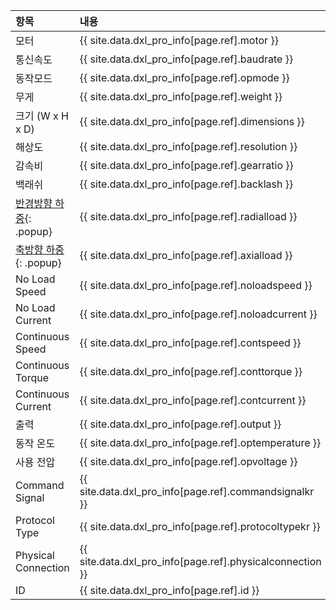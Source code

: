 
| 항목                | 내용                                                      |
|:--------------------|:----------------------------------------------------------|
| 모터                | {{ site.data.dxl_pro_info[page.ref].motor }}              |
| 통신속도            | {{ site.data.dxl_pro_info[page.ref].baudrate }}           |
| 동작모드            | {{ site.data.dxl_pro_info[page.ref].opmode }}           |
| 무게                | {{ site.data.dxl_pro_info[page.ref].weight }}             |
| 크기 (W x H x D)    | {{ site.data.dxl_pro_info[page.ref].dimensions }}         |
| 해상도              | {{ site.data.dxl_pro_info[page.ref].resolution }}         |
| 감속비              | {{ site.data.dxl_pro_info[page.ref].gearratio }}          |
| 백래쉬              | {{ site.data.dxl_pro_info[page.ref].backlash }}           |{% if site.data.dxl_pro_info[page.ref].radialload != 'N/A' %}
| [반경방향 하중]{: .popup}| {{ site.data.dxl_pro_info[page.ref].radialload }}         |{% else %}{% endif %}{% if site.data.dxl_pro_info[page.ref].axialload != 'N/A' %}
| [축방향 하중]{: .popup} | {{ site.data.dxl_pro_info[page.ref].axialload }}          |{% else %}{% endif %}
| No Load Speed       | {{ site.data.dxl_pro_info[page.ref].noloadspeed }}        |
| No Load Current     | {{ site.data.dxl_pro_info[page.ref].noloadcurrent }}      |
| Continuous Speed    | {{ site.data.dxl_pro_info[page.ref].contspeed }}          |
| Continuous Torque   | {{ site.data.dxl_pro_info[page.ref].conttorque }}         |
| Continuous Current  | {{ site.data.dxl_pro_info[page.ref].contcurrent }}        |
| 출력                | {{ site.data.dxl_pro_info[page.ref].output }}             |
| 동작 온도           | {{ site.data.dxl_pro_info[page.ref].optemperature }}      |
| 사용 전압           | {{ site.data.dxl_pro_info[page.ref].opvoltage }}          |
| Command Signal      | {{ site.data.dxl_pro_info[page.ref].commandsignalkr }}    |
| Protocol Type       | {{ site.data.dxl_pro_info[page.ref].protocoltypekr }}     |
| Physical Connection | {{ site.data.dxl_pro_info[page.ref].physicalconnection }} |
| ID                  | {{ site.data.dxl_pro_info[page.ref].id }}                 |

[반경방향 하중]: /docs/kr/popup/axial_radial_pro/
[축방향 하중]: /docs/kr/popup/axial_radial_pro/
